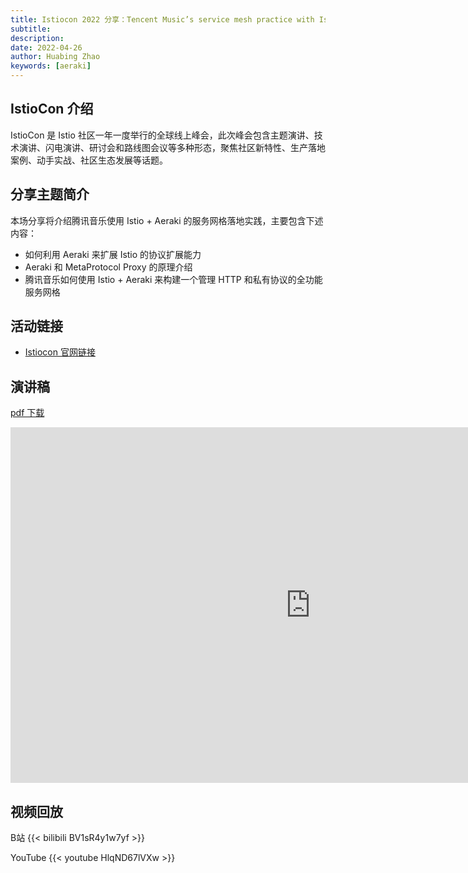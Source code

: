 ```yaml
---
title: Istiocon 2022 分享：Tencent Music’s service mesh practice with Istio and Aeraki(Istio + Aeraki 在腾讯音乐的服务网格落地)
subtitle: 
description:  
date: 2022-04-26
author: Huabing Zhao
keywords: [aeraki]
---
```

## IstioCon 介绍

IstioCon 是 Istio 社区一年一度举行的全球线上峰会，此次峰会包含主题演讲、技术演讲、闪电演讲、研讨会和路线图会议等多种形态，聚焦社区新特性、生产落地案例、动手实战、社区生态发展等话题。

## 分享主题简介


本场分享将介绍腾讯音乐使用 Istio + Aeraki 的服务网格落地实践，主要包含下述内容：

* 如何利用 Aeraki 来扩展 Istio 的协议扩展能力
* Aeraki 和 MetaProtocol Proxy 的原理介绍
* 腾讯音乐如何使用 Istio + Aeraki 来构建一个管理 HTTP 和私有协议的全功能服务网格

## 活动链接
* [Istiocon 官网链接](https://mp.weixin.qq.com/s/zp9q99mGyH2VD9Dij2owWg)

## 演讲稿

[pdf 下载](/slides/tencent-music-service-mesh-practice-with-istio-and-aeraki.pdf)
<iframe src="https://docs.google.com/presentation/d/e/2PACX-1vQeze3Z0_5BbLMyvm6iN7eUhppY06M8VKHw3EF7zNP9KJsDYXKms63yuvQcVRoB69s2hYpDGEEvh-77/embed?start=false&loop=false&delayms=3000" frameborder="0" width="960" height="569" allowfullscreen="true" mozallowfullscreen="true" webkitallowfullscreen="true"></iframe>

## 视频回放
B站
{{< bilibili  BV1sR4y1w7yf >}}

YouTube
{{< youtube HlqND67lVXw >}} 